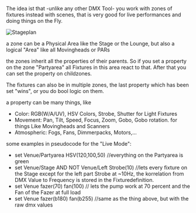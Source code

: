 The idea ist that -unlike any other DMX Tool- you work with zones of fixtures instead with scenes, that is very good for live performances and doing things on the Fly. 

![Stageplan](https://github.com/fablabnbg/HappyDMX/blob/master/ideabin/stageplan.png)

a zone can be a Physical Area like the Stage or the Lounge, but also a logical "Area" like all Movingheads or PARs

the zones inherit all the properties of their parents. So if you set a property on the zone "Partyarea" all Fixtures in this area react to that. After that you can set the property on childzones.

The fixtures can also be in multiple zones, the last property which has been set "wins", or you do bool logic on them.

a property can be many things, like 
* Color: RGB(W/A/UV), HSV Colors, Strobe, Shutter for Light Fixtures
* Movement: Pan, Tilt, Speed, Focus, Zoom, Gobo, Gobo rotation. for things Like Movingheads and Scanners
* Atmospheric: Fogs, Fans, Dimmerpacks, Motors,...


some examples in pseudocode for the "Live Mode": 

* set Venue/Partyarea HSV(120,100,50) //everything on the Partyarea is green
* set Venue/Stage AND NOT Venue/Left Strobe(10) //lets every fixture on the Stage except for the left part Strobe at ~10Hz, the korrelation from DMX Value to Frequency is stored in the Fixturedefinition.
* set Venue fazer(70) fan(100) // lets the pump work at 70 percent and the Fan of the Fazer at full load
* set Venue fazer(b180) fan(b255) //same as the thing above, but with the raw dmx values
